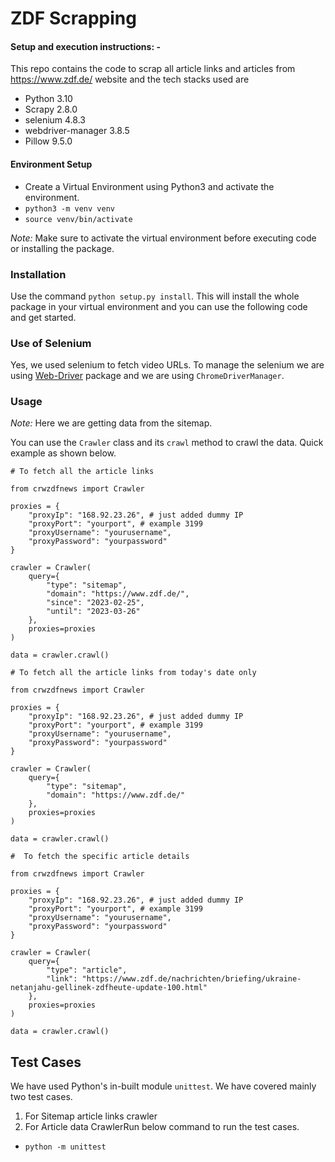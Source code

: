 # ZDF Scrapping

#### Setup and execution instructions: - 

This repo contains the code to scrap all article links and articles from https://www.zdf.de/ website and the tech stacks used are
- Python 3.10  
- Scrapy 2.8.0
- selenium 4.8.3
- webdriver-manager 3.8.5
- Pillow 9.5.0


#### Environment Setup

- Create a Virtual Environment using Python3 and activate the environment.
- `python3 -m venv venv`
- `source venv/bin/activate`

*Note:* Make sure to activate the virtual environment before executing code or installing the package.

### Installation

Use the command `python setup.py install`. This will install the whole package in your virtual environment and you can use the following code and get started.
### Use of Selenium

Yes, we used selenium to fetch video URLs. To manage the selenium we are using [Web-Driver](https://pypi.org/project/webdriver-manager/) package and we are using `ChromeDriverManager`.

### Usage

*Note:* Here we are getting data from the sitemap.

You can use the `Crawler` class and its `crawl` method to crawl the data.
Quick example as shown below.
```
# To fetch all the article links

from crwzdfnews import Crawler

proxies = {
    "proxyIp": "168.92.23.26", # just added dummy IP
    "proxyPort": "yourport", # example 3199
    "proxyUsername": "yourusername",
    "proxyPassword": "yourpassword"
}

crawler = Crawler(
    query={
        "type": "sitemap",
        "domain": "https://www.zdf.de/",
        "since": "2023-02-25",
        "until": "2023-03-26"
    },
    proxies=proxies
)

data = crawler.crawl()
```
```
# To fetch all the article links from today's date only

from crwzdfnews import Crawler

proxies = {
    "proxyIp": "168.92.23.26", # just added dummy IP
    "proxyPort": "yourport", # example 3199
    "proxyUsername": "yourusername",
    "proxyPassword": "yourpassword"
}

crawler = Crawler(
    query={
        "type": "sitemap",
        "domain": "https://www.zdf.de/"
    },
    proxies=proxies
)

data = crawler.crawl()
```

```
#  To fetch the specific article details

from crwzdfnews import Crawler

proxies = {
    "proxyIp": "168.92.23.26", # just added dummy IP
    "proxyPort": "yourport", # example 3199
    "proxyUsername": "yourusername",
    "proxyPassword": "yourpassword"
}

crawler = Crawler(
    query={
        "type": "article",
        "link": "https://www.zdf.de/nachrichten/briefing/ukraine-netanjahu-gellinek-zdfheute-update-100.html"
    },
    proxies=proxies
)

data = crawler.crawl()
```

## Test Cases
We have used Python's in-built module `unittest`.
We have covered mainly two test cases.
1. For Sitemap article links crawler
2. For Article data CrawlerRun below command to run the test cases.
- `python -m unittest`